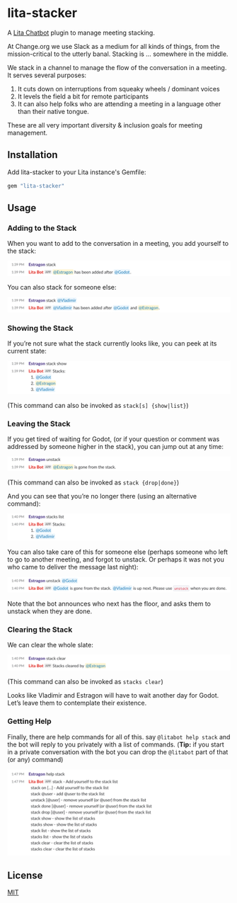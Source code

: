 # lita-stacker

A [Lita Chatbot](https://lita.io) plugin to manage meeting stacking.

At Change.org we use Slack as a medium for all kinds of things, from the
mission-critical to the utterly banal. Stacking is … somewhere in the middle.

We stack in a channel to manage the flow of the conversation in a meeting. It
serves several purposes:

1. It cuts down on interruptions from squeaky wheels / dominant voices
1. It levels the field a bit for remote participants
1. It can also help folks who are attending a meeting in a language other than their native tongue.

These are all very important diversity & inclusion goals for meeting management.

## Installation

Add lita-stacker to your Lita instance's Gemfile:

``` ruby
gem "lita-stacker"
```


## Usage

### Adding to the Stack

When you want to add to the conversation in a meeting, you add yourself to the stack:

![stack (command)](https://raw.githubusercontent.com/change/lita-stacker/master/i/stack_self.png)

You can also stack for someone else:

![stack @Vladimir](https://raw.githubusercontent.com/change/lita-stacker/master/i/stack_others.png)

### Showing the Stack

If you’re not sure what the stack currently looks like, you can peek at its current state:

![stack show](https://raw.githubusercontent.com/change/lita-stacker/master/i/stack_show.png)

(This command can also be invoked as `stack[s] {show|list}`)

### Leaving the Stack

If you get tired of waiting for Godot, (or if your question or comment was
addressed by someone higher in the stack), you can jump out at any time:

![unstack](https://raw.githubusercontent.com/change/lita-stacker/master/i/unstack_self.png)

(This command can also be invoked as `stack {drop|done}`)

And you can see that you’re no longer there (using an alternative command):

![stacks list](https://raw.githubusercontent.com/change/lita-stacker/master/i/stack_show_missing.png)

You can also take care of this for someone else (perhaps someone who left to
go to another meeting, and forgot to unstack. Or perhaps it was not you who
came to deliver the message last night):

![unstack @Godot](https://raw.githubusercontent.com/change/lita-stacker/master/i/unstack_others.png)

Note that the bot announces who next has the floor, and asks them to unstack when they are done.

### Clearing the Stack

We can clear the whole slate:

![stack clear](https://raw.githubusercontent.com/change/lita-stacker/master/i/stack_clear.png)

(This command can also be invoked as `stacks clear`)

Looks like Vladimir and Estragon will have to wait another day for Godot.
Let’s leave them to contemplate their existence.

### Getting Help

Finally, there are help commands for all of this. say `@litabot help stack`
and the bot will reply to you privately with a list of commands. (**Tip:** if you
start in a private conversation with the bot you can drop the `@litabot` part
of that (or any) command)

![help stack](https://raw.githubusercontent.com/change/lita-stacker/master/i/stack_help.png)


## License

[MIT](http://opensource.org/licenses/MIT)
